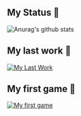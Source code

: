 ## My Status 💯
![Anurag's github stats](https://github-readme-stats.vercel.app/api?username=NoNameoN-A)

## My last work 🐍
[![My Last Work](https://github-readme-stats.vercel.app/api/pin/?username=NoNameoN-A&repo=TNTVillage-Dump)](https://github.com/NoNameoN-A/TNTVillage-Dump)

## My first game 🐍
[![My first game](https://github-readme-stats.vercel.app/api/pin/?username=NoNameoN-A&repo=Snake)](https://github.com/NoNameoN-A/Snake)
